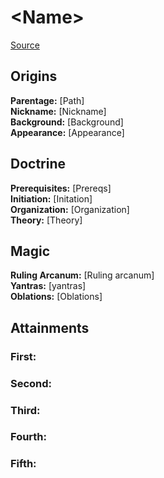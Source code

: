 # \<Name>

[Source](URL)

## Origins

**Parentage:** [Path]\
**Nickname:** [Nickname]\
**Background:** [Background]\
**Appearance:** [Appearance]

## Doctrine

**Prerequisites:** [Prereqs]\
**Initiation:** [Initation]\
**Organization:** [Organization]\
**Theory:** [Theory]

## Magic

**Ruling Arcanum:** [Ruling arcanum]\
**Yantras:** [yantras]\
**Oblations:** [Oblations]

## Attainments

### **First:**

### **Second:**

### **Third:**

### **Fourth:**

### **Fifth:**
